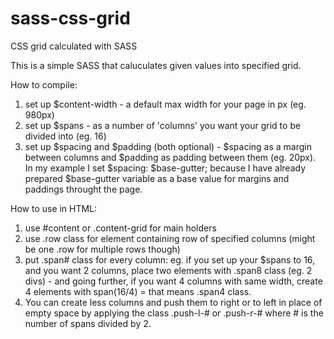 sass-css-grid
=============

CSS grid calculated with SASS

This is a simple SASS that caluculates given values into specified grid. 

How to compile:
1. set up $content-width - a default max width for your page in px (eg. 980px) 
2. set up $spans - as a number of 'columns' you want your grid to be divided into (eg. 16) 
3. set up $spacing and $padding (both optional) - $spacing as a margin between columns and $padding as padding between them (eg. 20px).
    In my example I set $spacing: $base-gutter; because I have already prepared $base-gutter variable as a base value for margins and paddings throught the page.

How to use in HTML:
1. use #content or .content-grid for main holders
2. use .row class for element containing row of specified columns (might be one .row for multiple rows though)
3. put .span# class for every column: eg. if you set up your $spans to 16, and you want 2 columns, place two elements with .span8 class (eg. 2 divs) -
  and going further, if you want 4 columns with same width, create 4 elements with span(16/4) = that means .span4 class.
4. You can create less columns and push them to right or to left in place of empty space by applying the class .push-l-#
  or .push-r-# where # is the number of spans divided by 2.
